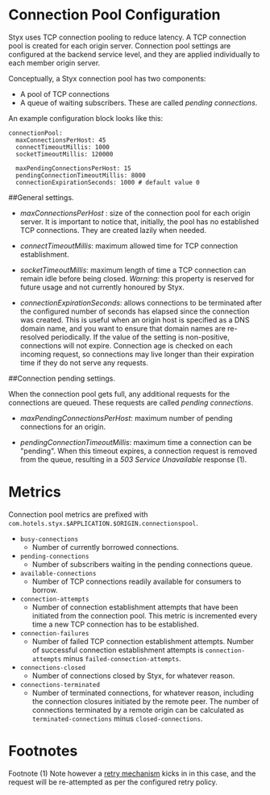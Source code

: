 # Connection Pool Configuration

Styx uses TCP connection pooling to reduce latency. A TCP connection pool
is created for each origin server. Connection pool settings are configured at 
the backend service level, and they are applied individually to each member 
origin server.

Conceptually, a Styx connection pool has two components: 
  * A pool of TCP connections
  * A queue of waiting subscribers. These are called *pending connections*.

An example configuration block looks like this:

    connectionPool:      
      maxConnectionsPerHost: 45
      connectTimeoutMillis: 1000
      socketTimeoutMillis: 120000
      
      maxPendingConnectionsPerHost: 15
      pendingConnectionTimeoutMillis: 8000
      connectionExpirationSeconds: 1000 # default value 0


##General settings.
* *maxConnectionsPerHost* : size of the connection pool for each origin server. 
It is important to notice that, initially,  the pool has no established TCP connections. 
They are created lazily when needed.

* *connectTimeoutMillis*: maximum allowed time for TCP connection establishment.
* *socketTimeoutMillis*: maximum length of time a TCP connection can remain idle before being closed. 
*Warning:* this property is reserved for future usage and not currently honoured by Styx.

* *connectionExpirationSeconds*: allows connections to be terminated after the configured number of seconds has elapsed since the connection was created.
This is useful when an origin host is specified as a DNS domain name, and you want to ensure that domain names are re-resolved periodically.
If the value of the setting is non-positive, connections will not expire. 
Connection age is checked on each incoming request, so connections may live longer than their expiration time if they do not serve any requests.

##Connection pending settings.

When the connection pool gets full, any additional requests 
for the connections are queued. 
These requests are called *pending connections*. 

* *maxPendingConnectionsPerHost*: maximum number of pending connections for an origin.

* *pendingConnectionTimeoutMillis*: maximum time a connection can be "pending". 
When this timeout expires, a connection request is removed from the queue,
 resulting in a *503 Service Unavailable* response (1).

# Metrics

Connection pool metrics are prefixed with `com.hotels.styx.$APPLICATION.$ORIGIN.connectionspool`.

 - `busy-connections` 
     - Number of currently borrowed connections.     
 - `pending-connections` 
     - Number of subscribers waiting in the pending connections queue.                                     
 - `available-connections` 
     - Number of TCP connections readily available for consumers to borrow.
 - `connection-attempts`
     - Number of connection establishment attempts that have been initiated from the
       connection pool. This metric is incremented every time a new TCP connection 
       has to be established.
 - `connection-failures`      
     - Number of failed TCP connection establishment attempts. Number of successful
      connection establishment attempts is `connection-attempts` minus `failed-connection-attempts`.        
 - `connections-closed`
     - Number of connections closed by Styx, for whatever reason.
 - `connections-terminated`
     - Number of terminated connections, for whatever reason, including the connection
       closures initiated by the remote peer. The number of connections terminated by a 
       remote origin can be calculated as `terminated-connections` minus `closed-connections`.
       
# Footnotes

Footnote (1) Note however a [retry mechanism](configure-health-checks.md) kicks in
in this case, and the request will be re-attempted as per the configured retry policy.

